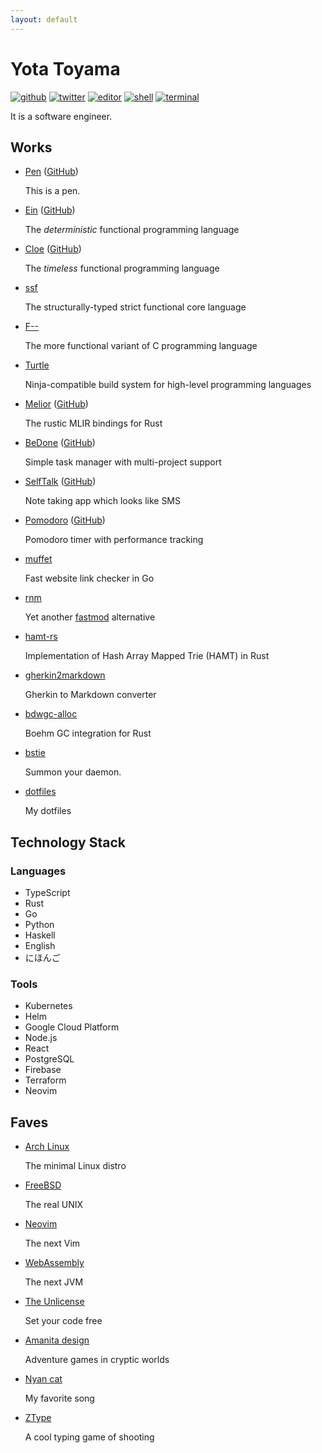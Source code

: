 ```yaml
---
layout: default
---
```


# Yota Toyama

[![github](https://img.shields.io/badge/github-raviqqe-red.svg?style=flat-square)](https://github.com/raviqqe)
[![twitter](https://img.shields.io/badge/twitter-raviqqe-blue.svg?style=flat-square)](https://twitter.com/raviqqe)
[![editor](https://img.shields.io/badge/editor-neovim-brightgreen.svg?style=flat-square)](https://neovim.io/)
[![shell](https://img.shields.io/badge/shell-zsh-rebeccapurple.svg?style=flat-square)](https://zsh.sourceforge.io/)
[![terminal](https://img.shields.io/badge/terminal-alacritty-darkorange.svg?style=flat-square)](https://alacritty.org/)

It is a software engineer.

## Works

- [Pen](https://pen-lang.org) ([GitHub](https://github.com/pen-lang/pen))

  This is a pen.

- [Ein](https://ein-lang.org) ([GitHub](https://github.com/ein-lang/ein))

  The _deterministic_ functional programming language

- [Cloe](https://cloe-lang.org) ([GitHub](https://github.com/cloe-lang/cloe))

  The _timeless_ functional programming language

- [ssf](https://github.com/raviqqe/ssf)

  The structurally-typed strict functional core language

- [F\-\-](https://github.com/raviqqe/fmm)

  The more functional variant of C programming language

- [Turtle](https://github.com/raviqqe/turtle-build)

  Ninja-compatible build system for high-level programming languages

- [Melior](https://raviqqe.github.io/melior/melior/) ([GitHub](https://github.com/raviqqe/melior))

  The rustic MLIR bindings for Rust

- [BeDone](https://tasks.code2d.org) ([GitHub](https://github.com/raviqqe/tasks))

  Simple task manager with multi-project support

- [SelfTalk](https://notes.code2d.org) ([GitHub](https://github.com/raviqqe/self-talk))

  Note taking app which looks like SMS

- [Pomodoro](https://pomodoro.code2d.org) ([GitHub](https://github.com/raviqqe/pomodoro))

  Pomodoro timer with performance tracking

- [muffet](https://github.com/raviqqe/muffet)

  Fast website link checker in Go

- [rnm](https://github.com/raviqqe/rnm)

  Yet another [fastmod](https://github.com/facebookincubator/fastmod) alternative

- [hamt-rs](https://github.com/raviqqe/hamt-rs)

  Implementation of Hash Array Mapped Trie (HAMT) in Rust

- [gherkin2markdown](https://github.com/raviqqe/gherkin2markdown)

  Gherkin to Markdown converter

- [bdwgc-alloc](https://github.com/raviqqe/bdwgc-alloc)

  Boehm GC integration for Rust

- [bstie](https://github.com/raviqqe/bstie)

  Summon your daemon.

- [dotfiles](https://github.com/raviqqe/dotfiles)

  My dotfiles

## Technology Stack

### Languages

- TypeScript
- Rust
- Go
- Python
- Haskell
- English
- にほんご

### Tools

- Kubernetes
- Helm
- Google Cloud Platform
- Node.js
- React
- PostgreSQL
- Firebase
- Terraform
- Neovim

## Faves

- [Arch Linux](https://www.archlinux.org)

  The minimal Linux distro

- [FreeBSD](https://www.freebsd.org)

  The real UNIX

- [Neovim](https://neovim.io/)

  The next Vim

- [WebAssembly](https://webassembly.org)

  The next JVM

- [The Unlicense](https://unlicense.org)

  Set your code free

- [Amanita design](https://amanita-design.net/)

  Adventure games in cryptic worlds

- [Nyan cat](https://www.nyan.cat/)

  My favorite song

- [ZType](https://zty.pe)

  A cool typing game of shooting

